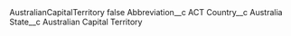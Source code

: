 <?xml version="1.0" encoding="UTF-8"?>
<CustomMetadata xmlns="http://soap.sforce.com/2006/04/metadata" xmlns:xsi="http://www.w3.org/2001/XMLSchema-instance" xmlns:xsd="http://www.w3.org/2001/XMLSchema">
    <label>AustralianCapitalTerritory</label>
    <protected>false</protected>
    <values>
        <field>Abbreviation__c</field>
        <value xsi:type="xsd:string">ACT</value>
    </values>
    <values>
        <field>Country__c</field>
        <value xsi:type="xsd:string">Australia</value>
    </values>
    <values>
        <field>State__c</field>
        <value xsi:type="xsd:string">Australian Capital Territory</value>
    </values>
</CustomMetadata>
